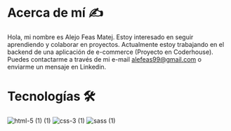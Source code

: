 # Acerca de mí ✍

Hola, mi nombre es Alejo Feas Matej. Estoy interesado en seguir aprendiendo y colaborar en proyectos. Actualmente estoy trabajando en el backend de una aplicación de e-commerce (Proyecto en Coderhouse). Puedes contactarme a través de mi e-mail alefeas99@gmail.com o enviarme un mensaje en Linkedin.

# Tecnologías 🛠️

 ![html-5 (1) (1)](https://user-images.githubusercontent.com/63870669/232687381-fbad137c-79e4-4e2c-9f03-16335721e389.svg)
                 ![css-3 (1)](https://user-images.githubusercontent.com/63870669/232687661-55ccd039-b71c-4f98-a052-ba692c8bcd0d.svg)
                 ![sass (1)](https://user-images.githubusercontent.com/63870669/232687835-5f8c715d-fa8e-4868-8702-700a45a68532.svg)
